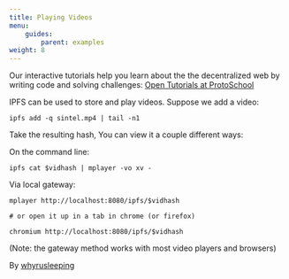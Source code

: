 ```yaml
---
title: Playing Videos
menu:
    guides:
        parent: examples
weight: 8
---
```


<div class="alert alert-info">
Our interactive tutorials help you learn about the the decentralized web by writing code and solving challenges:
<a class="button button-primary" href="https://proto.school/#/tutorials" role="button" target="_blank">Open Tutorials at ProtoSchool</a> &nbsp;<i class="fa fa-external-link-square-alt"></i>
</div>

IPFS can be used to store and play videos. Suppose we add a video:

```
ipfs add -q sintel.mp4 | tail -n1
```

Take the resulting hash, You can view it a couple different ways:

On the command line:
```
ipfs cat $vidhash | mplayer -vo xv -
```

Via local gateway:
```
mplayer http://localhost:8080/ipfs/$vidhash

# or open it up in a tab in chrome (or firefox)

chromium http://localhost:8080/ipfs/$vidhash
```
(Note: the gateway method works with most video players and browsers)

By [whyrusleeping](http://github.com/whyrusleeping)
